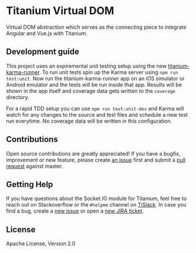 # Titanium Virtual DOM

Virtual DOM abstraction which serves as the connecting piece to integrate Angular and Vue.js with Titanium.

## Development guide

This project uses an expiremental unit testing setup using the new [titanium-karma-runner](https://github.com/appcelerator/titanium-karma-runner). To run unit tests spin up the Karma server using `npm run test:unit`. Now run the titanium-karma-runner app on an iOS simulator or Android emulator and the tests will be run inside that app. Results will be shown in the app itself and coverage data gets written to the `coverage` directory.

For a rapid TDD setup you can use `npm run test:unit-dev` and Karma will watch for any changes to the source and test files and schedule a new test run everytime. No coverage data will be written in this configuration.

## Contributions

Open source contributions are greatly appreciated! If you have a bugfix, improvement or new feature, please create
[an issue](https://github.com/appcelerator-modules/titanium-socketio/issues/new) first and submit a [pull request](https://github.com/appcelerator-modules/titanium-socketio/pulls/new) against master.

## Getting Help

If you have questions about the Socket.IO module for Titanium, feel free to reach out on Stackoverflow or the
`#helpme` channel on [TiSlack](http://tislack.org). In case you find a bug, create a [new issue](/issues/new)
or open a [new JIRA ticket](https://jira.appcelerator.org).

## License

Apache License, Version 2.0